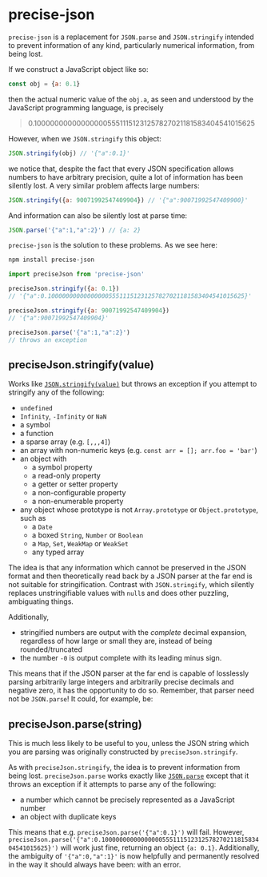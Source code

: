 # precise-json

`precise-json` is a replacement for `JSON.parse` and `JSON.stringify` intended to prevent information of any kind, particularly numerical information, from being lost.

If we construct a JavaScript object like so:

```js
const obj = {a: 0.1}
```

then the actual numeric value of the `obj.a`, as seen and understood by the JavaScript programming language, is precisely

> 0.1000000000000000055511151231257827021181583404541015625

However, when we `JSON.stringify` this object:

```js
JSON.stringify(obj) // '{"a":0.1}'
```

we notice that, despite the fact that every JSON specification allows numbers to have arbitrary precision, quite a lot of information has been silently lost. A very similar problem affects large numbers:

```js
JSON.stringify({a: 90071992547409904}) // '{"a":90071992547409900}'
```

And information can also be silently lost at parse time:

```js
JSON.parse('{"a":1,"a":2}') // {a: 2}
```

`precise-json` is the solution to these problems. As we see here:

```sh
npm install precise-json
```

```js
import preciseJson from 'precise-json'

preciseJson.stringify({a: 0.1})
// '{"a":0.1000000000000000055511151231257827021181583404541015625}'

preciseJson.stringify({a: 90071992547409904})
// '{"a":90071992547409904}'

preciseJson.parse('{"a":1,"a":2}')
// throws an exception
```

## preciseJson.stringify(value)

Works like [`JSON.stringify(value)`](https://developer.mozilla.org/en-US/docs/Web/JavaScript/Reference/Global_Objects/JSON/stringify) but throws an exception if you attempt to stringify any of the following:

* `undefined`
* `Infinity`, `-Infinity` or `NaN`
* a symbol
* a function
* a sparse array (e.g. `[,,,4]`)
* an array with non-numeric keys (e.g. `const arr = []; arr.foo = 'bar'`)
* an object with
  * a symbol property
  * a read-only property
  * a getter or setter property
  * a non-configurable property
  * a non-enumerable property
* any object whose prototype is not `Array.prototype` or `Object.prototype`, such as
  * a `Date`
  * a boxed `String`, `Number` or `Boolean`
  * a `Map`, `Set`, `WeakMap` or `WeakSet`
  * any typed array

The idea is that any information which cannot be preserved in the JSON format and then theoretically read back by a JSON parser at the far end is not suitable for stringification. Contrast with `JSON.stringify`, which silently replaces unstringifiable values with `null`s and does other puzzling, ambiguating things.

Additionally,

* stringified numbers are output with the *complete* decimal expansion, regardless of how large or small they are, instead of being rounded/truncated
* the number `-0` is output complete with its leading minus sign.

This means that if the JSON parser at the far end is capable of losslessly parsing arbitrarily large integers and arbitrarily precise decimals and negative zero, it has the opportunity to do so. Remember, that parser need not be `JSON.parse`! It could, for example, be:

## preciseJson.parse(string)

This is much less likely to be useful to you, unless the JSON string which you are parsing was originally constructed by `preciseJson.stringify`.

As with `preciseJson.stringify`, the idea is to prevent information from being lost. `preciseJson.parse` works exactly like [`JSON.parse`](https://developer.mozilla.org/en-US/docs/Web/JavaScript/Reference/Global_Objects/JSON/parse) except that it throws an exception if it attempts to parse any of the following:

* a number which cannot be precisely represented as a JavaScript number
* an object with duplicate keys

This means that e.g. `preciseJson.parse('{"a":0.1}')` will fail. However, `preciseJson.parse('{"a":0.1000000000000000055511151231257827021181583404541015625}')` will work just fine, returning an object `{a: 0.1}`. Additionally, the ambiguity of `'{"a":0,"a":1}'` is now helpfully and permanently resolved in the way it should always have been: with an error.
